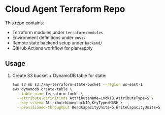 # Cloud Agent Terraform Repo

This repo contains:
- Terraform modules under `terraform/modules`
- Environment definitions under `envs/`
- Remote state backend setup under `backend/`
- GitHub Actions workflow for plan/apply

## Usage
1. Create S3 bucket + DynamoDB table for state:
   ```bash
   aws s3 mb s3://my-terraform-state-bucket --region us-east-1
   aws dynamodb create-table \
     --table-name terraform-locks \
     --attribute-definitions AttributeName=LockID,AttributeType=S \
     --key-schema AttributeName=LockID,KeyType=HASH \
     --provisioned-throughput ReadCapacityUnits=5,WriteCapacityUnits=5
